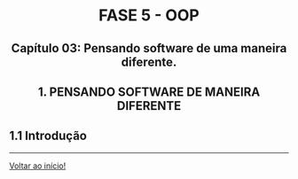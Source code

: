 <div id="fase05" align="center">
<h1>FASE 5 - OOP</h1>
<h2>Capítulo 03: Pensando software de uma maneira diferente.</h2>
</div>

<div align="center">
<h2>1. PENSANDO SOFTWARE DE MANEIRA DIFERENTE</h2>
</div>

## 1.1 Introdução



--- 

[Voltar ao início!](https://github.com/monicaquintal/fintech)